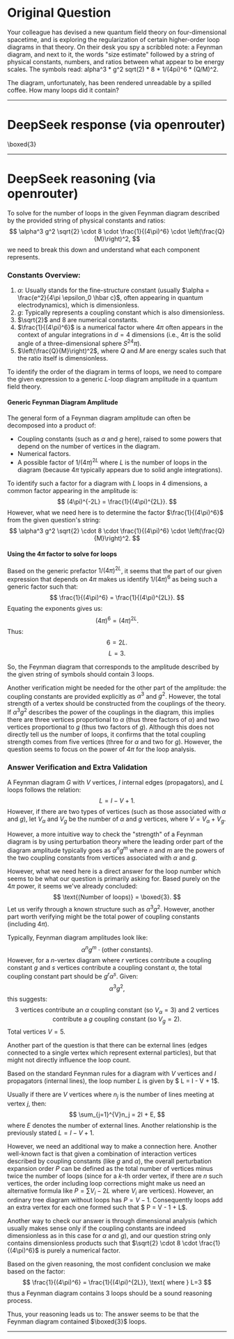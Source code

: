 # Original Question

Your colleague has devised a new quantum field theory on four-dimensional spacetime, and is exploring the regularization of certain higher-order loop diagrams in that theory. On their desk you spy a scribbled note: a Feynman diagram, and next to it, the words "size estimate" followed by a string of physical constants, numbers, and ratios between what appear to be energy scales. The symbols read: alpha^3 * g^2 sqrt(2) * 8 * 1/(4pi)^6 * (Q/M)^2.

The diagram, unfortunately, has been rendered unreadable by a spilled coffee. How many loops did it contain?

---

# DeepSeek response (via openrouter)

\boxed{3}

---

# DeepSeek reasoning (via openrouter)

To solve for the number of loops in the given Feynman diagram described by the provided string of physical constants and ratios:
$$
\alpha^3 g^2 \sqrt{2} \cdot 8 \cdot \frac{1}{(4\pi)^6} \cdot \left(\frac{Q}{M}\right)^2,
$$
we need to break this down and understand what each component represents.

### Constants Overview:
1. $\alpha$: Usually stands for the fine-structure constant (usually $\alpha = \frac{e^2}{4\pi \epsilon_0 \hbar c}$, often appearing in quantum electrodynamics), which is dimensionless.
2. $g$: Typically represents a coupling constant which is also dimensionless.
3. $\sqrt{2}$ and $8$ are numerical constants.
4. $\frac{1}{(4\pi)^6}$ is a numerical factor where $4\pi$ often appears in the context of angular integrations in $d=4$ dimensions (i.e., $4\pi$ is the solid angle of a three-dimensional sphere $S^24\pi$).
5. $\left(\frac{Q}{M}\right)^2$, where $Q$ and $M$ are energy scales such that the ratio itself is dimensionless.

To identify the order of the diagram in terms of loops, we need to compare the given expression to a generic $L$-loop diagram amplitude in a quantum field theory.

#### Generic Feynman Diagram Amplitude

The general form of a Feynman diagram amplitude can often be decomposed into a product of:
- Coupling constants (such as $\alpha$ and $g$ here), raised to some powers that depend on the number of vertices in the diagram.
- Numerical factors.
- A possible factor of $1/(4\pi)^{2L}$ where $L$ is the number of loops in the diagram (because $4\pi$ typically appears due to solid angle integrations).

To identify such a factor for a diagram with $L$ loops in $4$ dimensions, a common factor appearing in the amplitude is:
$$
(4\pi)^{-2L} = \frac{1}{(4\pi)^{2L}}.
$$
However, what we need here is to determine the factor $\frac{1}{(4\pi)^6}$ from the given question's string:
$$
\alpha^3 g^2 \sqrt{2} \cdot 8 \cdot \frac{1}{(4\pi)^6} \cdot \left(\frac{Q}{M}\right)^2.
$$

#### Using the $4\pi$ factor to solve for loops

Based on the generic prefactor $1/(4\pi)^{2L}$, it seems that the part of our given expression that depends on $4\pi$ makes us identify $1/(4\pi)^6$ as being such a generic factor such that:
$$
\frac{1}{(4\pi)^6} = \frac{1}{(4\pi)^{2L}}.
$$
Equating the exponents gives us:
$$
(4\pi)^6 = (4\pi)^{2L}.
$$
Thus:
$$
6 = 2L.
$$
$$
L = 3.
$$

So, the Feynman diagram that corresponds to the amplitude described by the given string of symbols should contain $3$ loops.

Another verification might be needed for the other part of the amplitude: the coupling constants are provided explicitly as $\alpha^3$ and $g^2$. However, the total strength of a vertex should be constructed from the couplings of the theory. If $\alpha^3 g^2$ describes the power of the couplings in the diagram, this implies there are three vertices proportional to $\alpha$ (thus three factors of $\alpha$) and two vertices proportional to $g$ (thus two factors of $g$). Although this does not directly tell us the number of loops, it confirms that the total coupling strength comes from five vertices (three for $\alpha$ and two for $g$). However, the question seems to focus on the power of $4\pi$ for the loop analysis.

### Answer Verification and Extra Validation

A Feynman diagram $G$ with $V$ vertices, $I$ internal edges (propagators), and $L$ loops follows the relation:
$$
L = I - V + 1.
$$
However, if there are two types of vertices (such as those associated with $\alpha$ and $g$), let $V_{\alpha}$ and $V_{g}$ be the number of $\alpha$ and $g$ vertices, where $V = V_{\alpha} + V_{g}$.

However, a more intuitive way to check the "strength" of a Feynman diagram is by using perturbation theory where the leading order part of the diagram amplitude typically goes as $\alpha^n g^m$ where $n$ and $m$ are the powers of the two coupling constants from vertices associated with $\alpha$ and $g$. 

However, what we need here is a direct answer for the loop number which seems to be what our question is primarily asking for. Based purely on the $4\pi$ power, it seems we've already concluded:
$$
\text{(Number of loops)} = \boxed{3}.
$$
Let us verify through a known structure such as $\alpha^3 g^2$. However, another part worth verifying might be the total power of coupling constants (including $4\pi$).

Typically, Feynman diagram amplitudes look like:
$$
\alpha^n g^m \cdot \text{(other constants)}.
$$
However, for a $n$-vertex diagram where $r$ vertices contribute a coupling constant $g$ and $s$ vertices contribute a coupling constant $\alpha$, the total coupling constant part should be $g^r \alpha^s$. Given:
$$
\alpha^3 g^2,
$$
this suggests:
$$
3 \text{ vertices contribute an } \alpha \text{ coupling constant} \text{ (so } V_{\alpha} = 3) \text{ and } 2 \text{ vertices contribute a } g \text{ coupling constant} \text{ (so } V_{g} = 2\text{)}.
$$
Total vertices $V = 5$. 

Another part of the question is that there can be external lines (edges connected to a single vertex which represent external particles), but that might not directly influence the loop count. 

Based on the standard Feynman rules for a diagram with $V$ vertices and $I$ propagators (internal lines), the loop number $L$ is given by $ L = I - V + 1$. 

Usually if there are $V$ vertices where $n_j$ is the number of lines meeting at vertex $j$, then:
$$
\sum_{j=1}^{V}n_j = 2I + E,
$$
where $E$ denotes the number of external lines. Another relationship is the previously stated $L = I - V + 1$.

However, we need an additional way to make a connection here. Another well-known fact is that given a combination of interaction vertices described by coupling constants (like $g$ and $\alpha$), the overall perturbation expansion order $P$ can be defined as the total number of vertices minus twice the number of loops (since for a $k$-th order vertex, if there are $n$ such vertices, the order including loop corrections might make us need an alternative formula like $P = \sum V_i - 2L$ where $V_i$ are vertices). However, an ordinary tree diagram without loops has $P = V - 1$. Consequently loops add an extra vertex for each one formed such that $ P = V - 1 + L$.

Another way to check our answer is through dimensional analysis (which usually makes sense only if the coupling constants are indeed dimensionless as in this case for $\alpha$ and $g$), and our question string only contains dimensionless products such that $\sqrt{2} \cdot 8 \cdot \frac{1}{(4\pi)^6}$ is purely a numerical factor.

Based on the given reasoning, the most confident conclusion we make based on the factor:
$$
\frac{1}{(4\pi)^6} = \frac{1}{(4\pi)^{2L}}, \text{ where } L=3
$$
thus a Feynman diagram contains $3$ loops should be a sound reasoning process. 

Thus, your reasoning leads us to:
The answer seems to be that the Feynman diagram contained $\boxed{3}$ loops.


---

